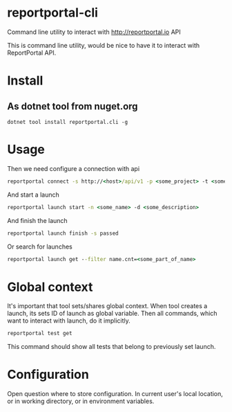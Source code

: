 # reportportal-cli
Command line utility to interact with http://reportportal.io API

This is command line utility, would be nice to have it to interact with ReportPortal API.

# Install

## As dotnet tool from nuget.org
```
dotnet tool install reportportal.cli -g
```

# Usage
Then we need configure a connection with api
```cmd
reportportal connect -s http://<host>/api/v1 -p <some_project> -t <some_api_token>
```

And start a launch
```cmd
reportportal launch start -n <some_name> -d <some_description>
```

And finish the launch
```cmd
reportportal launch finish -s passed
```

Or search for launches
```cmd
reportportal launch get --filter name.cnt=<some_part_of_name>
```

# Global context
It's important that tool sets/shares global context. When tool creates a launch, its sets ID of launch as global variable. Then all commands, which want to interact with launch, do it implicitly.

```cmd
reportportal test get
```

This command should show all tests that belong to previously set launch.

# Configuration
Open question where to store configuration. In current user's local location, or in working directory, or in environment variables.
